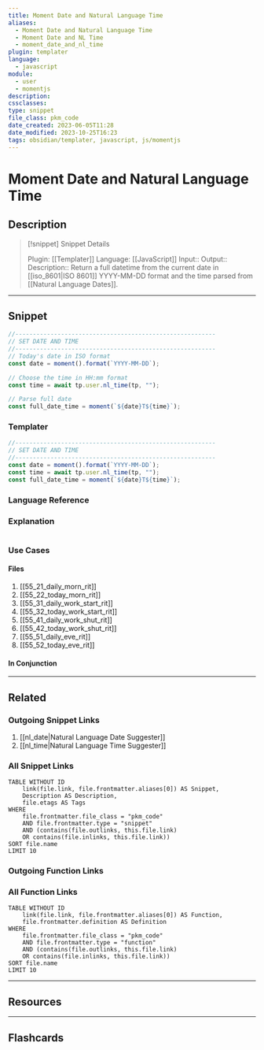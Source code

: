 ```yaml
---
title: Moment Date and Natural Language Time
aliases:
  - Moment Date and Natural Language Time
  - Moment Date and NL Time
  - moment_date_and_nl_time
plugin: templater
language:
  - javascript
module:
  - user
  - momentjs
description:
cssclasses:
type: snippet
file_class: pkm_code
date_created: 2023-06-05T11:28
date_modified: 2023-10-25T16:23
tags: obsidian/templater, javascript, js/momentjs
---
```

# Moment Date and Natural Language Time

## Description

> [!snippet] Snippet Details
>
> Plugin: [[Templater]]
> Language: [[JavaScript]]
> Input::
> Output::
> Description:: Return a full datetime from the current date in [[iso_8601|ISO 8601]] YYYY-MM-DD format and the time parsed from [[Natural Language Dates]].

---

## Snippet

<!-- Add the full code including explanatory comments  -->

```javascript
//---------------------------------------------------------
// SET DATE AND TIME
//---------------------------------------------------------
// Today's date in ISO format
const date = moment().format(`YYYY-MM-DD`);

// Choose the time in HH:mm format
const time = await tp.user.nl_time(tp, "");

// Parse full date
const full_date_time = moment(`${date}T${time}`);
```

### Templater

<!-- Add the full code excluding explanatory comments  -->

```javascript
//---------------------------------------------------------
// SET DATE AND TIME
//---------------------------------------------------------
const date = moment().format(`YYYY-MM-DD`);
const time = await tp.user.nl_time(tp, "");
const full_date_time = moment(`${date}T${time}`);
```

### Language Reference

<!-- Recreate the code with links to files  -->

### Explanation

```javascript

```

### Use Cases

#### Files

<!-- Files containing the snippet  -->

1. [[55_21_daily_morn_rit]]
2. [[55_22_today_morn_rit]]
3. [[55_31_daily_work_start_rit]]
4. [[55_32_today_work_start_rit]]
5. [[55_41_daily_work_shut_rit]]
6. [[55_42_today_work_shut_rit]]
7. [[55_51_daily_eve_rit]]
8. [[55_52_today_eve_rit]]

#### In Conjunction

<!-- Snippets used together with this snippet  -->

---

## Related

### Outgoing Snippet Links

<!-- Link related snippet here -->

1. [[nl_date|Natural Language Date Suggester]]
2. [[nl_time|Natural Language Time Suggester]]

### All Snippet Links

<!-- Query limit 10  -->

```dataview
TABLE WITHOUT ID
	link(file.link, file.frontmatter.aliases[0]) AS Snippet,
	Description AS Description,
	file.etags AS Tags
WHERE
	file.frontmatter.file_class = "pkm_code"
	AND file.frontmatter.type = "snippet"
	AND (contains(file.outlinks, this.file.link)
	OR contains(file.inlinks, this.file.link))
SORT file.name
LIMIT 10
```

### Outgoing Function Links

<!-- Link related functions here -->

### All Function Links

<!-- Query limit 10  -->

```dataview
TABLE WITHOUT ID
	link(file.link, file.frontmatter.aliases[0]) AS Function,
	file.frontmatter.definition AS Definition
WHERE
	file.frontmatter.file_class = "pkm_code"
	AND file.frontmatter.type = "function"
	AND (contains(file.outlinks, this.file.link)
	OR contains(file.inlinks, this.file.link))
SORT file.name
LIMIT 10
```

---

## Resources

---

## Flashcards
